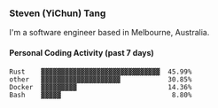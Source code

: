 ### Steven (YiChun) Tang

I'm a software engineer based in Melbourne, Australia.

#### Personal Coding Activity (past 7 days)
```
Rust    ▓▓▓▓▓▓▓▓▓▓▓▓▓▓▓▓▓▓▓▓▓▓▓▓▓▓▓▓▓▓  45.99%
other   ▓▓▓▓▓▓▓▓▓▓▓▓▓▓▓▓▓▓▓▓            30.85%
Docker  ▓▓▓▓▓▓▓▓▓                       14.36%
Bash    ▓▓▓▓▓                            8.80%
```
